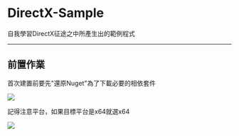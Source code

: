 # DirectX-Sample
自我學習DirectX征途之中所產生出的範例程式

------



## 前置作業

首次建置前要先"還原Nuget"為了下載必要的相依套件

<img src="https://i.imgur.com/WEcAJNP.png"/>

記得注意平台，如果目標平台是x64就選x64

<img src="https://i.imgur.com/JV6pr68.png" />